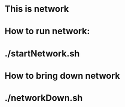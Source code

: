 # This is network
# How to run network:
# ./startNetwork.sh
# How to bring down network
# ./networkDown.sh
